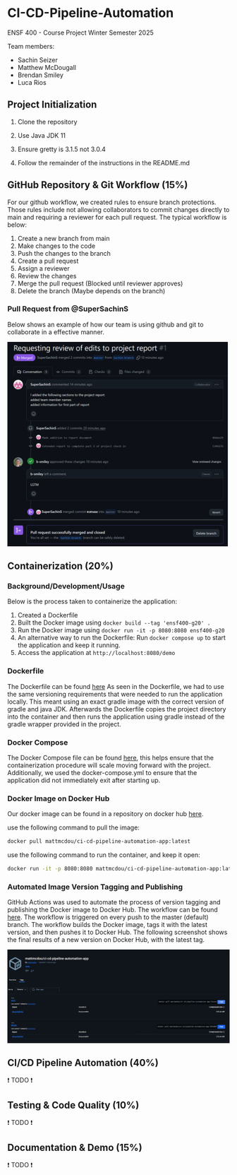 # CI-CD-Pipeline-Automation

ENSF 400 - Course Project
Winter Semester 2025

Team members:

- Sachin Seizer
- Matthew McDougall
- Brendan Smiley
- Luca Rios

## Project Initialization

1. Clone the repository

2. Use Java JDK 11

3. Ensure gretty is 3.1.5 not 3.0.4
4. Follow the remainder of the instructions in the README.md

## GitHub Repository & Git Workflow (15%)

For our github workflow, we created rules to ensure branch protections. Those rules include not allowing collaborators to commit changes directly to main and requiring a reviewer for each pull request. The typical workflow is below:

1. Create a new branch from main
2. Make changes to the code
3. Push the changes to the branch
4. Create a pull request
5. Assign a reviewer
6. Review the changes
7. Merge the pull request (Blocked until reviewer approves)
8. Delete the branch (Maybe depends on the branch)

### Pull Request from @SuperSachinS

Below shows an example of how our team is using github and git to collaborate in a effective manner.

<img src="report-media\PullRequest-Sachin.png" width=500>

## Containerization (20%)

### Background/Development/Usage

Below is the process taken to containerize the application:

1. Created a Dockerfile
2. Built the Docker image using `docker build --tag 'ensf400-g20' .`
3. Run the Docker image using `docker run -it -p 8080:8080 ensf400-g20`
4. An alternative way to run the Dockerfile: Run `docker compose up` to start the application and keep it running.
5. Access the application at `http://localhost:8080/demo`

### Dockerfile

The Dockerfile can be found [here](./Dockerfile)
As seen in the Dockerfile, we had to use the same versioning requirements that were needed to run the application locally. This meant using an exact gradle image with the correct version of gradle and java JDK. Afterwards the Dockerfile copies the project directory into the container and then runs the application using gradle instead of the gradle wrapper provided in the project.

### Docker Compose

The Docker Compose file can be found [here](./docker-compose.yml), this helps ensure that the containerization procedure will scale moving forward with the project. Additionally, we used the docker-compose.yml to ensure that the application did not immediately exit after starting up.

### Docker Image on Docker Hub

Our docker image can be found in a repository on docker hub [here](https://hub.docker.com/repository/docker/mattmcdou/ci-cd-pipeline-automation-app/tags/latest/sha256-cedc83a81df4c45f3a1312ecd1c3a48de0c5cf1e51c645d8446d645863fcfaca).

use the following command to pull the image:

```bash
docker pull mattmcdou/ci-cd-pipeline-automation-app:latest
```

use the following command to run the container, and keep it open:

```bash
docker run -it -p 8080:8080 mattmcdou/ci-cd-pipeline-automation-app:latest
```

### Automated Image Version Tagging and Publishing

GitHub Actions was used to automate the process of version tagging and publishing the Docker image to Docker Hub. The workflow can be found [here](./.github/workflows/docker-image.yml). The workflow is triggered on every push to the master (default) branch. The workflow builds the Docker image, tags it with the latest version, and then pushes it to Docker Hub. The following screenshot shows the final results of a new version on Docker Hub, with the latest tag.

![Automated Image Tagging 2 Versions](./report-media/automated_image_tagging.png)

## CI/CD Pipeline Automation (40%)

❗ TODO ❗

## Testing & Code Quality (10%)

❗ TODO ❗

## Documentation & Demo (15%)

❗ TODO ❗
